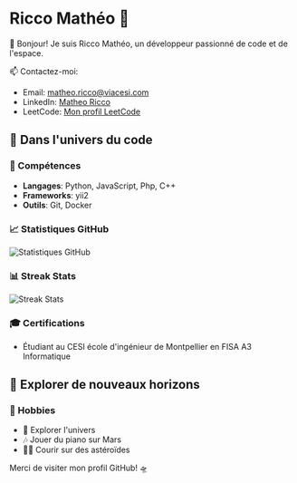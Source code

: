 # Ricco Mathéo 🚀

👋 Bonjour! Je suis Ricco Mathéo, un développeur passionné de code et de l'espace.

📫 Contactez-moi:
- Email: matheo.ricco@viacesi.com
- LinkedIn: [Matheo Ricco](https://www.linkedin.com/in/matheo-ricco)
- LeetCode: [Mon profil LeetCode](https://leetcode.com/u/Gnoule/)

## 🌌 Dans l'univers du code

### 🚀 Compétences
- **Langages**: Python, JavaScript, Php, C++
- **Frameworks**: yii2
- **Outils**: Git, Docker

### 📈 Statistiques GitHub
![Statistiques GitHub](https://github-readme-stats.vercel.app/api?username=Gnoule&show_icons=true&theme=radical)

### 📊 Streak Stats
![Streak Stats](https://github-readme-streak-stats.herokuapp.com/?user=Gnoule&theme=radical)

### 🎓 Certifications
- Étudiant au CESI école d'ingénieur de Montpellier en FISA A3 Informatique

## 🌠 Explorer de nouveaux horizons

### 🎨 Hobbies
- 🔭 Explorer l'univers
- 🎶 Jouer du piano sur Mars
- 🏃‍♂️ Courir sur des astéroïdes

Merci de visiter mon profil GitHub! 🛸
